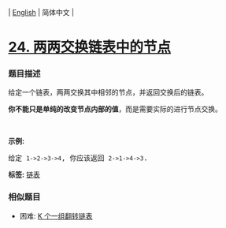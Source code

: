 | [English](README_EN.md) | 简体中文 |

# [24. 两两交换链表中的节点](https://leetcode-cn.com/problems/swap-nodes-in-pairs)
 ### 题目描述
<p>给定一个链表，两两交换其中相邻的节点，并返回交换后的链表。</p>

<p><strong>你不能只是单纯的改变节点内部的值</strong>，而是需要实际的进行节点交换。</p>

<p>&nbsp;</p>

<p><strong>示例:</strong></p>

<pre>给定 <code>1-&gt;2-&gt;3-&gt;4</code>, 你应该返回 <code>2-&gt;1-&gt;4-&gt;3</code>.
</pre>

**标签:**  [链表](https://leetcode-cn.com/tag/linked-list) 
 ### 相似题目
- 困难:	[K 个一组翻转链表](https://leetcode-cn.com/problems/reverse-nodes-in-k-group) 
